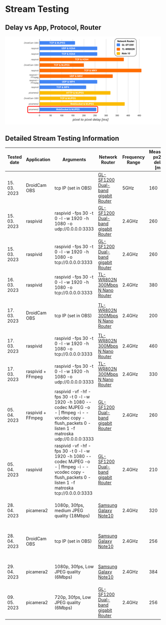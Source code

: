 # Stream Testing

## Delay vs App, Protocol, Router


![Stream delay vs Application, Protocol, Router](./Stream_delay_vs_app_protocol_router.svg)


## Detailed Stream Testing Information

|Tested date |Application      |Arguments                                                                                                                                                |Network Router                                                                                                     |Frequency  Range|Measured  px2px  delay [ms]|Device source                                                                               |Source platform              |Device sink                                                                                           |Sink platform          |Sink application                                 |Sink application arguments                                                                                          |Source sensor                                                                                              |Stream Resolution|Encoding|Protocol |Git source                                                                                                          |Git sink                                                                                                                  |Comments                                                                                                                                                           |
|------------|-----------------|---------------------------------------------------------------------------------------------------------------------------------------------------------|-------------------------------------------------------------------------------------------------------------------|----------------|---------------------------|--------------------------------------------------------------------------------------------|-----------------------------|------------------------------------------------------------------------------------------------------|-----------------------|-------------------------------------------------|--------------------------------------------------------------------------------------------------------------------|-----------------------------------------------------------------------------------------------------------|-----------------|--------|---------|--------------------------------------------------------------------------------------------------------------------|--------------------------------------------------------------------------------------------------------------------------|-------------------------------------------------------------------------------------------------------------------------------------------------------------------|
|15. 03. 2023|DroidCam OBS     |tcp IP (set in OBS)                                                                                                                                      |[GL-SF1200 Dual-band gigabit Router](https://www.gl-inet.com/products/gl-sf1200/)                                  |5GHz            |160                        |[Samsung Galaxy Note10](https://www.gsmarena.com/samsung_galaxy_note10-9788.php)            |Android 12                   |[OMEN Laptop 15-en1013dx Product Specifications](https://support.hp.com/ee-en/document/c07073462#AbT0)|64-bit Ubuntu 20.04 LTS|OBS 29.0.2                                       |MJPEG, use WiFi IP, Enable audio, Allow hardware acceleration, deactivate when not showing                          |[Samsung 12M Ultrawide AF Camera Module](https://www.samsungsem.com/global/product/module/camera-module.do)|1920x1080        |MJPEG   |TCP      |[droidcam-obs-git](https://github.com/dev47apps/droidcam-obs-plugin)                                                |[obs-studio-git](https://github.com/obsproject/obs-studio)                                                                |butter smooth, crystal clear, fast                                                                                                                                 |
|15. 03. 2023|raspivid         |raspivid -fps 30 -t 0 -l -w 1920 -h 1080 -o udp://0.0.0.0:3333                                                                                           |[GL-SF1200 Dual-band gigabit Router](https://www.gl-inet.com/products/gl-sf1200/)                                  |2.4GHz          |260                        |[Raspberry Pi 4 Model B](https://www.raspberrypi.com/products/raspberry-pi-4-model-b/)      |Raspberry Pi OS (64-bit) Lite|[OMEN Laptop 15-en1013dx Product Specifications](https://support.hp.com/ee-en/document/c07073462#AbT0)|64-bit Ubuntu 20.04 LTS|mpv_0.35.1+fruit.2_amd64.deb 2023-01-30          |mpv --hwdec=auto --cache=no --no-correct-pts --fps=30 --profile=low-latency --opengl-glfinish=yes udp://0.0.0.0:3333|Sony IMX219                                                                                                |1920x1080        |H264    |UDP      |[raspivid-git](https://github.com/raspberrypi/userland/blob/master/host_applications/linux/apps/raspicam/RaspiVid.c)|[mpv-player-git](https://github.com/mpv-player/mpv)                                                                       |stable, lossy when shaken                                                                                                                                          |
|15. 03. 2023|raspivid         |raspivid -fps 30 -t 0 -l -w 1920 -h 1080 -o tcp://0.0.0.0:3333                                                                                           |[GL-SF1200 Dual-band gigabit Router](https://www.gl-inet.com/products/gl-sf1200/)                                  |2.4GHz          |260                        |[Raspberry Pi Zero W](https://www.raspberrypi.com/products/raspberry-pi-zero-w/)            |Raspberry Pi OS (32-bit) Lite|[OMEN Laptop 15-en1013dx Product Specifications](https://support.hp.com/ee-en/document/c07073462#AbT0)|64-bit Ubuntu 20.04 LTS|mpv_0.35.1+fruit.2_amd64.deb 2023-01-30          |mpv --cache=no --no-correct-pts --fps=30 --profile=low-latency tcp://192.168.8.163:3333                             |Sony IMX219                                                                                                |1920x1080        |H264    |TCP      |[raspivid-git](https://github.com/raspberrypi/userland/blob/master/host_applications/linux/apps/raspicam/RaspiVid.c)|[mpv-player-git](https://github.com/mpv-player/mpv)                                                                       |smooth, stable                                                                                                                                                     |
|16. 03. 2023|raspivid         |raspivid -fps 30 -t 0 -l -w 1920 -h 1080 -o tcp://0.0.0.0:3333                                                                                           |[TL-WR802N 300Mbps N Nano Router](https://www.tp-link.com/us/home-networking/wifi-router/tl-wr802n/#specifications)|2.4GHz          |380                        |[Raspberry Pi 3 Model B+](https://www.raspberrypi.com/products/raspberry-pi-3-model-b-plus/)|Raspberry Pi OS (64-bit) Lite|[Samsung Galaxy Note10](https://www.gsmarena.com/samsung_galaxy_note10-9788.php)                      |Android 12             |mpv-android 2023-02-27-release                   |mpv --cache=no --no-correct-pts --fps=30 --profile=low-latency tcp://<source device LAN IP>:3333                    |Sony IMX219                                                                                                |1920x1080        |H264    |TCP      |[raspivid-git](https://github.com/raspberrypi/userland/blob/master/host_applications/linux/apps/raspicam/RaspiVid.c)|[mpv-android-git](https://github.com/mpv-android/mpv-android)                                                             |slightly jittery, borderline unstable  [pi-camera#hardware-specification](https://www.raspberrypi.com/documentation/accessories/camera.html#hardware-specification)|
|17. 03. 2023|DroidCam OBS     |tcp IP (set in OBS)                                                                                                                                      |[TL-WR802N 300Mbps N Nano Router](https://www.tp-link.com/us/home-networking/wifi-router/tl-wr802n/#specifications)|2.4GHz          |200                        |[Samsung Galaxy Note10](https://www.gsmarena.com/samsung_galaxy_note10-9788.php)            |Android 12                   |[OMEN Laptop 15-en1013dx Product Specifications](https://support.hp.com/ee-en/document/c07073462#AbT0)|64-bit Windows         |OBS 29.0.2                                       |MJPEG, use WiFi IP, Enable audio, Allow hardware acceleration, deactivate when not showing                          |[Samsung 12M Ultrawide AF Camera Module](https://www.samsungsem.com/global/product/module/camera-module.do)|1920x1080        |MJPEG   |TCP      |[droidcam-obs-git](https://github.com/dev47apps/droidcam-obs-plugin)                                                |[obs-studio-git](https://github.com/obsproject/obs-studio)                                                                |smooth, fast, clear                                                                                                                                                |
|17. 03. 2023|raspivid         |raspivid -fps 30 -t 0 -l -w 1920 -h 1080 -o tcp://0.0.0.0:3333                                                                                           |[TL-WR802N 300Mbps N Nano Router](https://www.tp-link.com/us/home-networking/wifi-router/tl-wr802n/#specifications)|2.4GHz          |460                        |[Raspberry Pi Zero W](https://www.raspberrypi.com/products/raspberry-pi-zero-w/)            |Raspberry Pi OS (32-bit) Lite|[Samsung Galaxy Note10](https://www.gsmarena.com/samsung_galaxy_note10-9788.php)                      |Android 12             |mpv-android 2023-02-27-release                   |mpv --cache=no --no-correct-pts --fps=30 --profile=low-latency tcp://<source device LAN IP>:3333                    |Sony IMX219                                                                                                |1920x1080        |MKV     |TCP      |[raspivid-git](https://github.com/raspberrypi/userland/blob/master/host_applications/linux/apps/raspicam/RaspiVid.c)|[mpv-android-git](https://github.com/mpv-android/mpv-android)                                                             |felt sluggish, slow [pi-camera#hardware-specification](https://www.raspberrypi.com/documentation/accessories/camera.html#hardware-specification)                   |
|17. 03. 2023|raspivid + FFmpeg|raspivid -fps 30 -t 0 -l -w 1920 -h 1080 -o udp://0.0.0.0:3333                                                                                           |[TL-WR802N 300Mbps N Nano Router](https://www.tp-link.com/us/home-networking/wifi-router/tl-wr802n/#specifications)|2.4GHz          |330                        |[Raspberry Pi Zero W](https://www.raspberrypi.com/products/raspberry-pi-zero-w/)            |Raspberry Pi OS (32-bit) Lite|[Samsung Galaxy Note10](https://www.gsmarena.com/samsung_galaxy_note10-9788.php)                      |Android 12             |mpv-android 2023-02-27-release                   |mpv --cache=no --no-correct-pts --fps=30 --profile=low-latency udp://<source device LAN IP>:3333                    |Sony IMX219                                                                                                |1920x1080        |MKV     |UDP      |[raspivid-git](https://github.com/raspberrypi/userland/blob/master/host_applications/linux/apps/raspicam/RaspiVid.c)|[mpv-android-git](https://github.com/mpv-android/mpv-android)                                                             |jittery, slow  [pi-camera#hardware-specification](https://www.raspberrypi.com/documentation/accessories/camera.html#hardware-specification)                        |
|05. 04. 2023|raspivid + FFmpeg|raspivid -vf -hf -fps 30 -t 0 -l -w 1920 -h 1080 --codec MJPEG -o - &#124;  ffmpeg -i - -vcodec copy -flush_packets 0 -listen 1 -f matroska udp://0.0.0.0:3333|[GL-SF1200 Dual-band gigabit Router](https://www.gl-inet.com/products/gl-sf1200/)                                  |2.4GHz          |260                        |[Raspberry Pi Zero W](https://www.raspberrypi.com/products/raspberry-pi-zero-w/)            |Raspberry Pi OS (32-bit) Lite|[OMEN Laptop 15-en1013dx Product Specifications](https://support.hp.com/ee-en/document/c07073462#AbT0)|64-bit Windows         |mpv-x86_64-v3-20230514                           |mpv --demuxer-thread=no --vd-lavc-threads=1 --untimed --no-correct-pts "udp://192.168.199.228:3333"                 |Sony IMX219                                                                                                |1920x1080        |MP4     |UDP      |[raspivid-git](https://github.com/raspberrypi/userland/blob/master/host_applications/linux/apps/raspicam/RaspiVid.c)|[mpv-player-git](https://github.com/mpv-player/mpv)                                                                       |responsive, lossy when shaken                                                                                                                                      |
|05. 04. 2023|raspivid         |raspivid -vf -hf -fps 30 -t 0 -l -w 1920 -h 1080 --codec MJPEG -o - &#124;  ffmpeg -i - -vcodec copy -flush_packets 0 -listen 1 -f matroska tcp://0.0.0.0:3333|[GL-SF1200 Dual-band gigabit Router](https://www.gl-inet.com/products/gl-sf1200/)                                  |2.4GHz          |210                        |[Raspberry Pi Zero W](https://www.raspberrypi.com/products/raspberry-pi-zero-w/)            |Raspberry Pi OS (32-bit) Lite|[OMEN Laptop 15-en1013dx Product Specifications](https://support.hp.com/ee-en/document/c07073462#AbT0)|64-bit Windows         |mpv-x86_64-v3-20230514                           |mpv --demuxer-thread=no --vd-lavc-threads=1 --untimed --no-correct-pts "tcp://192.168.199.228:3333"                 |Sony IMX219                                                                                                |1920x1080        |MP4     |TCP      |[raspivid-git](https://github.com/raspberrypi/userland/blob/master/host_applications/linux/apps/raspicam/RaspiVid.c)|[mpv-player-git](https://github.com/mpv-player/mpv)                                                                       |fast, smooth, sometimes stutters                                                                                                                                   |
|28. 04. 2023|picamera2        |1080p, 30fps, medium JPEG quality (18Mbps)                                                                                                               |[Samsung Galaxy Note10](https://www.gsmarena.com/samsung_galaxy_note10-9788.php)                                   |2.4GHz          |320                        |[Raspberry Pi Zero W](https://www.raspberrypi.com/products/raspberry-pi-zero-w/)            |Raspberry Pi OS (32-bit) Lite|[OMEN Laptop 15-en1013dx Product Specifications](https://support.hp.com/ee-en/document/c07073462#AbT0)|64-bit Windows         |Brave Browser v1.52.64  (Chromium 112.0.5615.165)|N/A                                                                                                                 |Sony IMX219                                                                                                |1920x1080        |MJPEG   |HTTP     |[picamera2/mjpeg_server.py](https://github.com/raspberrypi/picamera2/blob/main/examples/mjpeg_server.py)            |[Brave-browser-git](https://github.com/brave/brave-browser)                                                               |responsive, fast, smooth, clear                                                                                                                                    |
|28. 04. 2023|DroidCam OBS     |tcp IP (set in OBS)                                                                                                                                      |[Samsung Galaxy Note10](https://www.gsmarena.com/samsung_galaxy_note10-9788.php)                                   |2.4GHz          |256                        |[Samsung Galaxy Note10](https://www.gsmarena.com/samsung_galaxy_note10-9788.php)            |Android 12                   |[OMEN Laptop 15-en1013dx Product Specifications](https://support.hp.com/ee-en/document/c07073462#AbT0)|64-bit Windows         |OBS 29.0.2                                       |MJPEG, use WiFi IP, Enable audio, Allow hardware acceleration, deactivate when not showing                          |[Samsung 12M Ultrawide AF Camera Module](https://www.samsungsem.com/global/product/module/camera-module.do)|1920x1080        |MJPEG   |TCP      |[droidcam-obs-git](https://github.com/dev47apps/droidcam-obs-plugin)                                                |[obs-studio-git](https://github.com/obsproject/obs-studio)                                                                |fast, smooth, crystal clear                                                                                                                                        |
|29. 04. 2023|picamera2        |1080p, 30fps, Low JPEG quality (6Mbps)                                                                                                                   |[Samsung Galaxy Note10](https://www.gsmarena.com/samsung_galaxy_note10-9788.php)                                   |2.4GHz          |384                        |[Raspberry Pi Zero W](https://www.raspberrypi.com/products/raspberry-pi-zero-w/)            |Raspberry Pi OS (32-bit) Lite|[OMEN Laptop 15-en1013dx Product Specifications](https://support.hp.com/ee-en/document/c07073462#AbT0)|64-bit Windows         |Godot_v4.0.2-stable_win64.exe                    |1080p                                                                                                               |Sony IMX219                                                                                                |1920x1080        |MJPEG   |WebSocket|[stream_mjpeg_ws.py](https://github.com/mbz4/RoverXR/blob/main/Blueprints/stream_mjpeg_ws.py)                       |[Blueprints/Testing/websocket_2_py_demo](https://github.com/mbz4/RoverXR/tree/main/Blueprints/Testing/websocket_2_py_demo)|sluggish, clear                                                                                                                                                    |
|09. 05. 2023|picamera2        |720p, 30fps, Low JPEG quality (6Mbps)                                                                                                                    |[GL-SF1200 Dual-band gigabit Router](https://www.gl-inet.com/products/gl-sf1200/)                                  |2.4GHz          |256                        |[Raspberry Pi Zero W](https://www.raspberrypi.com/products/raspberry-pi-zero-w/)            |Raspberry Pi OS (32-bit) Lite|[OMEN Laptop 15-en1013dx Product Specifications](https://support.hp.com/ee-en/document/c07073462#AbT0)|64-bit Windows         |Godot_v4.0.2-stable_win64.exe                    |720p                                                                                                                |                                                                                                           |1280x720         |MJPEG   |WebSocket|[stream_mjpeg_ws.py](https://github.com/mbz4/RoverXR/blob/main/Blueprints/stream_mjpeg_ws.py)                       |[Blueprints/Testing/websocket_2_py_demo](https://github.com/mbz4/RoverXR/tree/main/Blueprints/Testing/websocket_2_py_demo)|responsive, little blurry                                                                                                                                          |

